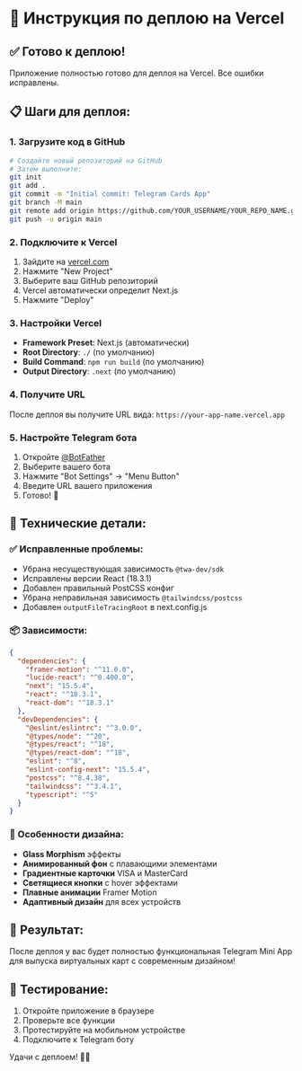 # 🚀 Инструкция по деплою на Vercel

## ✅ Готово к деплою!

Приложение полностью готово для деплоя на Vercel. Все ошибки исправлены.

## 📋 Шаги для деплоя:

### 1. Загрузите код в GitHub
```bash
# Создайте новый репозиторий на GitHub
# Затем выполните:
git init
git add .
git commit -m "Initial commit: Telegram Cards App"
git branch -M main
git remote add origin https://github.com/YOUR_USERNAME/YOUR_REPO_NAME.git
git push -u origin main
```

### 2. Подключите к Vercel
1. Зайдите на [vercel.com](https://vercel.com)
2. Нажмите "New Project"
3. Выберите ваш GitHub репозиторий
4. Vercel автоматически определит Next.js
5. Нажмите "Deploy"

### 3. Настройки Vercel
- **Framework Preset**: Next.js (автоматически)
- **Root Directory**: `./` (по умолчанию)
- **Build Command**: `npm run build` (по умолчанию)
- **Output Directory**: `.next` (по умолчанию)

### 4. Получите URL
После деплоя вы получите URL вида: `https://your-app-name.vercel.app`

### 5. Настройте Telegram бота
1. Откройте [@BotFather](https://t.me/BotFather)
2. Выберите вашего бота
3. Нажмите "Bot Settings" → "Menu Button"
4. Введите URL вашего приложения
5. Готово! 🎉

## 🔧 Технические детали:

### ✅ Исправленные проблемы:
- Убрана несуществующая зависимость `@twa-dev/sdk`
- Исправлены версии React (18.3.1)
- Добавлен правильный PostCSS конфиг
- Убрана неправильная зависимость `@tailwindcss/postcss`
- Добавлен `outputFileTracingRoot` в next.config.js

### 📦 Зависимости:
```json
{
  "dependencies": {
    "framer-motion": "^11.0.0",
    "lucide-react": "^0.400.0",
    "next": "15.5.4",
    "react": "^18.3.1",
    "react-dom": "^18.3.1"
  },
  "devDependencies": {
    "@eslint/eslintrc": "^3.0.0",
    "@types/node": "^20",
    "@types/react": "^18",
    "@types/react-dom": "^18",
    "eslint": "^8",
    "eslint-config-next": "15.5.4",
    "postcss": "^8.4.38",
    "tailwindcss": "^3.4.1",
    "typescript": "^5"
  }
}
```

### 🎨 Особенности дизайна:
- **Glass Morphism** эффекты
- **Анимированный фон** с плавающими элементами
- **Градиентные карточки** VISA и MasterCard
- **Светящиеся кнопки** с hover эффектами
- **Плавные анимации** Framer Motion
- **Адаптивный дизайн** для всех устройств

## 🎯 Результат:
После деплоя у вас будет полностью функциональная Telegram Mini App для выпуска виртуальных карт с современным дизайном!

## 📱 Тестирование:
1. Откройте приложение в браузере
2. Проверьте все функции
3. Протестируйте на мобильном устройстве
4. Подключите к Telegram боту

Удачи с деплоем! 🚀✨
